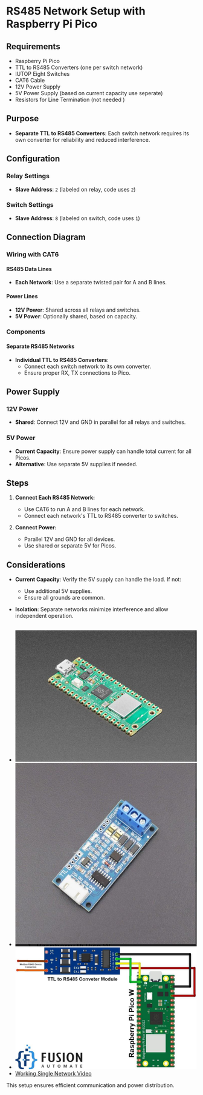 # RS485 Network Setup with Raspberry Pi Pico

## Requirements

- Raspberry Pi Pico
- TTL to RS485 Converters (one per switch network)
- IUTOP Eight Switches
- CAT6 Cable
- 12V Power Supply
- 5V Power Supply (based on current capacity use seperate)
- Resistors for Line Termination (not needed )

## Purpose

- **Separate TTL to RS485 Converters**: Each switch network requires its own converter for reliability and reduced interference.

## Configuration

### Relay Settings
- **Slave Address**: `2` (labeled on relay, code uses `2`)

### Switch Settings
- **Slave Address**: `8` (labeled on switch, code uses `1`)

## Connection Diagram

### Wiring with CAT6

#### RS485 Data Lines
- **Each Network**: Use a separate twisted pair for A and B lines.

#### Power Lines
- **12V Power**: Shared across all relays and switches.
- **5V Power**: Optionally shared, based on capacity.

### Components

#### Separate RS485 Networks
- **Individual TTL to RS485 Converters**: 
  - Connect each switch network to its own converter.
  - Ensure proper RX, TX connections to Pico.

## Power Supply

### 12V Power
- **Shared**: Connect 12V and GND in parallel for all relays and switches.

### 5V Power
- **Current Capacity**: Ensure power supply can handle total current for all Picos.
- **Alternative**: Use separate 5V supplies if needed.

## Steps

1. **Connect Each RS485 Network:**
   - Use CAT6 to run A and B lines for each network.
   - Connect each network's TTL to RS485 converter to switches.

2. **Connect Power:**
   - Parallel 12V and GND for all devices.
   - Use shared or separate 5V for Picos.

## Considerations

- **Current Capacity**: Verify the 5V supply can handle the load. If not:
  - Use additional 5V supplies.
  - Ensure all grounds are common.

- **Isolation**: Separate networks minimize interference and allow independent operation.

##

- ![Pico Board](https://github.com/Ayocrypt/ModbusRaspberryPico/blob/main/RPI_pico.jpg)
- ![RS485 TTL](https://github.com/Ayocrypt/ModbusRaspberryPico/blob/main/RS485_ttll.jpg)
- ![Sample Connections](https://github.com/Ayocrypt/ModbusRaspberryPico/blob/main/sample_connections.jpg)
- [Working Single Network Video](https://github.com/Ayocrypt/ModbusRaspberryPico/blob/main/working_single_network_video.mp4)

This setup ensures efficient communication and power distribution.
